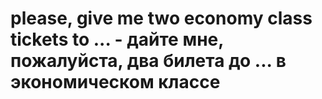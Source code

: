 # please, give me two economy class tickets to ... - дайте мне, пожалуйста, два билета до ... в экономическом классе
